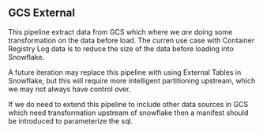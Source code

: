 ## GCS External

This pipeline extract data from GCS which where we _are_ doing some transformation on the data before load. The curren use case with Container Registry Log data is to reduce the size of the data before loading into Snowflake.

A future iteration may replace this pipeline with using External Tables in Snowflake, but this will require more intelligent partitioning upstream, which we may not always have control over.

If we do need to extend this pipeline to include other data sources in GCS which need transformation upstream of snowflake then a manifest should be introduced to parameterize the sql.